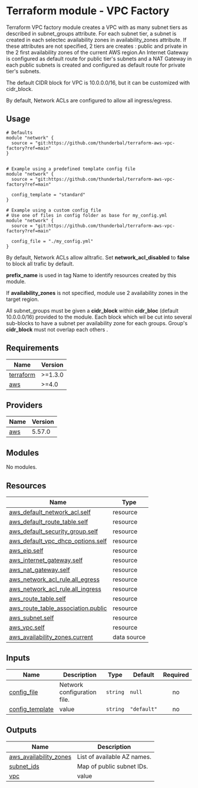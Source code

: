 # Terraform module - VPC Factory

Terraform VPC factory module creates a VPC with as many subnet tiers as described in subnet_groups attribute.
For each subnet tier, a subnet is created in each selectec availability zones in availability_zones attribute.
If these attributes are not specified, 2 tiers are creates : public and private in the 2 first availability
zones of the current AWS region.An Internet Gateway is configured as default route for public tier's subnets
and a NAT Gateway in each public subnets is created and configured as default route for private tier's subnets.

The default CIDR block for VPC is 10.0.0.0/16, but it can be customized with cidr_block.

By default, Network ACLs are configured to allow all ingress/egress.

## Usage

```
# Defaults
module "network" {
  source = "git:https://github.com/thunderbal/terraform-aws-vpc-factory?ref=main"
}


# Example using a predefined template config file
module "network" {
  source = "git:https://github.com/thunderbal/terraform-aws-vpc-factory?ref=main"

  config_template = "standard"
}

# Example using a custom config file
# Use one of files in config folder as base for my_config.yml
module "network" {
  source = "git:https://github.com/thunderbal/terraform-aws-vpc-factory?ref=main"

  config_file = "./my_config.yml"
}
```

By default, Network ACLs allow alltrafic. Set __network_acl_disabled__ to __false__ to block all trafic by default.

__prefix_name__ is used in tag Name to identify resources created by this module.

If __availability_zones__ is not specified, module use 2 availability zones in the target region.

All subnet_groups must be given a __cidr_block__ within __cidr_bloc__ (default 10.0.0.0/16) provided
to the module. Each block which wil be cut into several sub-blocks to have a subnet per availability
zone for each groups. Group's __cidr_block__ must not overlap each others .

<!-- BEGIN_TF_DOCS -->
## Requirements

| Name | Version |
|------|---------|
| <a name="requirement_terraform"></a> [terraform](#requirement\_terraform) | >=1.3.0 |
| <a name="requirement_aws"></a> [aws](#requirement\_aws) | >=4.0 |

## Providers

| Name | Version |
|------|---------|
| <a name="provider_aws"></a> [aws](#provider\_aws) | 5.57.0 |

## Modules

No modules.

## Resources

| Name | Type |
|------|------|
| [aws_default_network_acl.self](https://registry.terraform.io/providers/hashicorp/aws/latest/docs/resources/default_network_acl) | resource |
| [aws_default_route_table.self](https://registry.terraform.io/providers/hashicorp/aws/latest/docs/resources/default_route_table) | resource |
| [aws_default_security_group.self](https://registry.terraform.io/providers/hashicorp/aws/latest/docs/resources/default_security_group) | resource |
| [aws_default_vpc_dhcp_options.self](https://registry.terraform.io/providers/hashicorp/aws/latest/docs/resources/default_vpc_dhcp_options) | resource |
| [aws_eip.self](https://registry.terraform.io/providers/hashicorp/aws/latest/docs/resources/eip) | resource |
| [aws_internet_gateway.self](https://registry.terraform.io/providers/hashicorp/aws/latest/docs/resources/internet_gateway) | resource |
| [aws_nat_gateway.self](https://registry.terraform.io/providers/hashicorp/aws/latest/docs/resources/nat_gateway) | resource |
| [aws_network_acl_rule.all_egress](https://registry.terraform.io/providers/hashicorp/aws/latest/docs/resources/network_acl_rule) | resource |
| [aws_network_acl_rule.all_ingress](https://registry.terraform.io/providers/hashicorp/aws/latest/docs/resources/network_acl_rule) | resource |
| [aws_route_table.self](https://registry.terraform.io/providers/hashicorp/aws/latest/docs/resources/route_table) | resource |
| [aws_route_table_association.public](https://registry.terraform.io/providers/hashicorp/aws/latest/docs/resources/route_table_association) | resource |
| [aws_subnet.self](https://registry.terraform.io/providers/hashicorp/aws/latest/docs/resources/subnet) | resource |
| [aws_vpc.self](https://registry.terraform.io/providers/hashicorp/aws/latest/docs/resources/vpc) | resource |
| [aws_availability_zones.current](https://registry.terraform.io/providers/hashicorp/aws/latest/docs/data-sources/availability_zones) | data source |

## Inputs

| Name | Description | Type | Default | Required |
|------|-------------|------|---------|:--------:|
| <a name="input_config_file"></a> [config\_file](#input\_config\_file) | Network configuration file. | `string` | `null` | no |
| <a name="input_config_template"></a> [config\_template](#input\_config\_template) | value | `string` | `"default"` | no |

## Outputs

| Name | Description |
|------|-------------|
| <a name="output_aws_availability_zones"></a> [aws\_availability\_zones](#output\_aws\_availability\_zones) | List of available AZ names. |
| <a name="output_subnet_ids"></a> [subnet\_ids](#output\_subnet\_ids) | Map of public subnet IDs. |
| <a name="output_vpc"></a> [vpc](#output\_vpc) | value |
<!-- END_TF_DOCS -->
